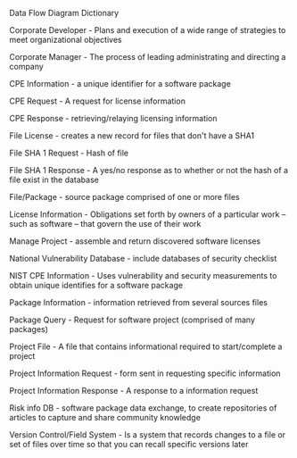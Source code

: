 Data Flow Diagram Dictionary

Corporate Developer - Plans and execution of a wide range of strategies to meet organizational objectives

Corporate Manager - The process of leading administrating and directing a company

CPE Information - a unique identifier for a software package

CPE Request - A request for license information

CPE Response - retrieving/relaying licensing information

File License - creates a new record for files that don't have a SHA1

File SHA 1 Request - Hash of file

File SHA 1  Response - A yes/no response as to whether or not the hash of a file exist in the database

File/Package - source package comprised of one or more files

License Information - Obligations set forth by owners of a particular work – such as software – that govern the use of their work



Manage Project - assemble and return discovered software licenses

National Vulnerability Database - include databases of security checklist

NIST CPE Information - Uses vulnerability and security measurements to obtain unique identifies for a software package

Package Information - information retrieved from several sources files

Package Query - Request for software project (comprised of many packages)

Project File - A file that contains informational required to start/complete a project

Project Information Request - form sent in requesting specific information

Project Information Response - A response to a information request

Risk info DB - software package data exchange, to create repositories of articles to capture and share community knowledge

Version Control/Field System - Is a system that records changes to a file or set of files over time so that you can recall specific versions later
